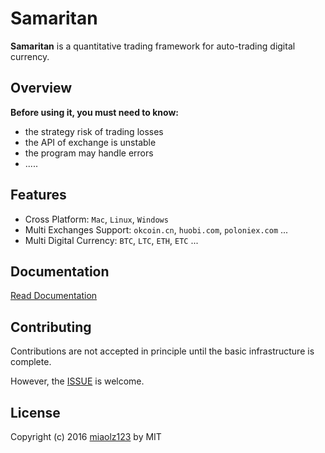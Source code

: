 # Samaritan

**Samaritan** is a quantitative trading framework for auto-trading digital currency.

## Overview

**Before using it, you must need to know:**
- the strategy risk of trading losses
- the API of exchange is unstable
- the program may handle errors
- .....

## Features

- Cross Platform: `Mac`, `Linux`, `Windows`
- Multi Exchanges Support: `okcoin.cn`, `huobi.com`, `poloniex.com` ...
- Multi Digital Currency: `BTC`, `LTC`, `ETH`, `ETC` ...

## Documentation

[Read Documentation](https://miaolz123.gitbooks.io/samaritan/content/)

## Contributing

Contributions are not accepted in principle until the basic infrastructure is complete.

However, the [ISSUE](https://github.com/miaolz123/samaritan/issues) is welcome.

## License

Copyright (c) 2016 [miaolz123](https://github.com/miaolz123) by MIT
